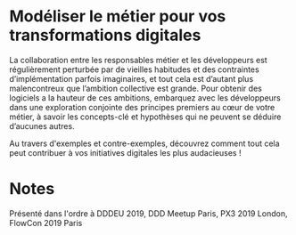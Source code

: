 
# Modéliser le métier pour vos transformations digitales

La collaboration entre les responsables métier et les développeurs est régulièrement perturbée par de vieilles habitudes et des contraintes d’implémentation parfois imaginaires, et tout cela est d’autant plus malencontreux que l’ambition collective est grande. Pour obtenir des logiciels a la hauteur de ces ambitions, embarquez avec les développeurs dans une exploration conjointe des principes premiers au cœur de votre métier, à savoir les concepts-clé et hypothèses qui ne peuvent se déduire d’aucunes autres.

Au travers d'exemples et contre-exemples, découvrez comment tout cela peut contribuer à vos initiatives digitales les plus audacieuses ! 

# Notes

Présenté dans l'ordre à DDDEU 2019, DDD Meetup Paris, PX3 2019 London, FlowCon 2019 Paris  
